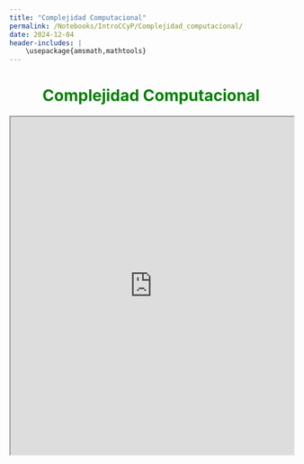 ```yaml
---
title: "Complejidad Computacional"
permalink: /Notebooks/IntroCCyP/Complejidad_computacional/
date: 2024-12-04
header-includes: |
    \usepackage{amsmath,mathtools}
---
```


<script
  src="https://cdn.mathjax.org/mathjax/latest/MathJax.js?config=TeX-AMS-MML_HTMLorMML"
  type="text/javascript">
</script>

<html>
<head>
    <style>
        /* Estilos para centrar y cambiar el color del texto */
        h1 {
            text-align: center; /* Centra el texto horizontalmente */
            color: green; /* Cambia el color del texto a verde */
        }
    </style>
</head>
<body>

<h1>Complejidad Computacional</h1>

</body>
</html>


<style>

    .container {
      max-width: 800px;
      margin: 20px auto;
      overflow: hidden;
    }

    .person {
      display: flex;
      margin-bottom: 20px;
      justify-content: space-between;
      align-items: center;
      flex-wrap: wrap;
    }

    .person img {
      max-width: 200px;
      max-height: 200px;
      border-radius: 50%;
      margin-right: 20px;
      margin-left: 20px;
    }

    .person .info {
      flex: 1;
      text-align: left;
    }

    .person:nth-child(even) {
      flex-direction: row-reverse;
    }

    h2 {
      text-align: center;
      color: #333;
    }
  </style>

<iframe src="https://labmatecc.github.io/HTML%20Lab/IntroCCyP/Intro_a_CC__Complejidad_computacional.html" width="100%" height="600px"></iframe>